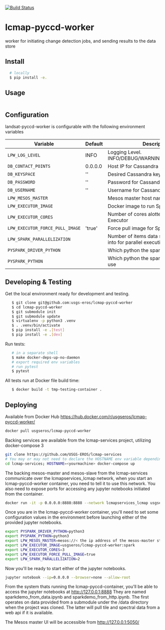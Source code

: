 [![Build Status](https://travis-ci.org/USGS-EROS/lcmap-pyccd-worker.svg?branch=develop)](https://travis-ci.org/USGS-EROS/lcmap-pyccd-worker)

# lcmap-pyccd-worker
worker for initiating change detection jobs, and sending results to the data store

## Install
```bash
  # locally
  $ pip install -e.
```

## Usage
```bash
```

## Configuration
landsat-pyccd-worker is configurable with the following environment variables

| Variable | Default | Description |
| --- | --- | --- |
| `LPW_LOG_LEVEL` | INFO | Logging Level.  INFO/DEBUG/WARNING/ERROR/CRITICAL |
| `DB_CONTACT_POINTS` | 0.0.0.0 | Host IP for Cassandra instance |
| `DB_KEYSPACE` | '' | Desired Cassandra keyspace |
| `DB_PASSWORD` | '' | Password for Cassandra instance |
| `DB_USERNAME` | '' | Username for Cassandra instance |
| `LPW_MESOS_MASTER` | | Mesos master host name (include port) |
| `LPW_EXECUTOR_IMAGE` | | Docker image to run Spark Executor in |
| `LPW_EXECUTOR_CORES` | | Number of cores alotted to each Spark Executor |
| `LPW_EXECUTOR_FORCE_PULL_IMAGE` | 'true' | Force pull image for Spark Executor |
| `LPW_SPARK_PARALLELIZATION` | | Number of items data should be divided into for parallel execution |
| `PYSPARK_DRIVER_PYTHON` | | Which python the spark driver should use |
| `PYSPARK_PYTHON` | | Which python the spark executor should use |

## Developing & Testing
Get the local environment ready for development and testing.
```bash
   $ git clone git@github.com:usgs-eros/lcmap-pyccd-worker
   $ cd lcmap-pyccd-worker
   $ git submodule init
   $ git submodule update
   $ virtualenv -p python3 .venv
   $ . .venv/bin/activate
   $ pip install -e .[test]
   $ pip install -e .[dev]
```

Run tests:
```bash
   # in a separate shell
   $ make docker-deps-up-no-daemon
   # export required env variables
   # run pytest
   $ pytest
```

All tests run at Docker file build time:

```bash
   $ docker build -t tmp-testing-container .
```

## Deploying
Available from Docker Hub https://hub.docker.com/r/usgseros/lcmap-pyccd-worker/
```bash
docker pull usgseros/lcmap-pyccd-worker
```

Backing services are available from the lcmap-services project, utilizing docker-compose 3
```bash
git clone https://github.com/USGS-EROS/lcmap-services
# You may or may not need to declare the HOSTNAME env variable depending on your OS
cd lcmap-services; HOSTNAME=<yourmachine> docker-compose up
```

The backing mesos-master and mesos-slave from the lcmap-services communicate over the lcmapservices_lcmap
network, when you start an lcmap-pyccd-worker container, you need to tell it to use this network.
You also need to expose ports for accessing any jupyter notebooks initiated from the container.
 ```bash
 docker run -it -p 0.0.0.0:8888:8888 --network lcmapservices_lcmap usgseros/lcmap-pyccd-worker:spark /bin/bash
 ```

Once you are in the lcmap-pyccd-worker container, you'll need to set some configuration values in the
environment before launching either of the provided jupyter notebooks.
```bash
export PYSPARK_DRIVER_PYTHON=python3
export PYSPARK_PYTHON=python3
export LPW_MESOS_MASTER=mesos://< the ip address of the mesos-master started by lcmap-services >:5050                                                                                                                                                          
export LPW_EXECUTOR_IMAGE=usgseros/lcmap-pyccd-worker:spark
export LPW_EXECUTOR_CORES=3
export LPW_EXECUTOR_FORCE_PULL_IMAGE=true
export LPW_SPARK_PARALLELIZATION=2
```

Now you'll be ready to start either of the jupyter notebooks.
```bash
jupyter notebook --ip=0.0.0.0 --browser=none --allow-root
```

From the system thats running the lcmap-pyccd-container, you'll be able to access the jupyter notebooks
at http://127.0.0.1:8888
They are named sparkdemo_from_data.ipynb and sparkdemo_from_http.ipynb.  The first operates on data provided
from a submodule under the /data directory when the project was cloned.  The latter will pull tile and spectral
data from a web api if it is available.

The Mesos master UI will be accessible from http://127.0.0.1:5050/




